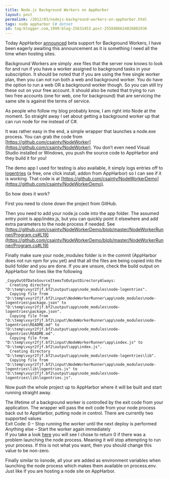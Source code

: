 ```yaml
---
title: Node.js Background Workers on AppHarbor
layout: post
permalink: /2012/03/nodejs-background-workers-on-appharbor.html
tags: node appharbor C# dotnet
id: tag:blogger.com,1999:blog-25631453.post-2558486624826802936
---
```



Today AppHarbor [announced](http://blog.appharbor.com/2012/03/08/background-workers-in-beta) beta support for Background Workers, I have been eagerly awaiting this announcement as it is something I need all the time when hosting sites.  
  
Background Workers are simply .exe files that the server now knows to look for and run if you have a worker assigned to background tasks in your subscription. It should be noted that if you are using the free single worker plan, then you can not run both a web and background worker. You do have the option to run a web OR a background worker though. So you can still try these out on your free account.   It should also be noted that trying to run two free accounts (one for web, one for background) that are servicing the same site is against the terms of service.  
  
As people who follow my blog probably know, I am right into Node at the moment. So straight away I set about getting a background worker up that can run node for me instead of C#.  
  
It was rather easy in the end, a simple wrapper that launches a node.exe process. You can grab the code from [https://github.com/csainty/NodeWorker](https://github.com/csainty/NodeWorker).    You don’t even need Visual Studio installed or Windows, you push the source code to AppHarbor and they build it for you!  
  
The demo app I used for testing is also available, it simply logs entries off to [logentries](http://logentries.com/) (a free, one click install, addon from AppHarbor) so I can see if it is working. That code is at [https://github.com/csainty/NodeWorkerDemo](https://github.com/csainty/NodeWorkerDemo).  
  
So how does it work?  
  
First you need to clone down the project from GitHub.  
  
Then you need to add your node.js code into the app folder. The assumed entry point is app/index.js, but you can quickly point it elsewhere and add extra parameters to the node process if needed.   See [https://github.com/csainty/NodeWorkerDemo/blob/master/NodeWorkerRunner/Program.cs#L19](https://github.com/csainty/NodeWorkerDemo/blob/master/NodeWorkerRunner/Program.cs#L19)  
  
Finally make sure your node_modules folder is in the commit (AppHarbor does not run npm for you yet) and that all the files are being copied into the build folder and you are done.   If you are unsure, check the build output on AppHarbor for lines like the following  
  

```clike
_CopyOutOfDateSourceItemsToOutputDirectoryAlways:
  Creating directory "D:\temp\vxyr2fjf.bf2\output\app\node_modules\node-logentries".
  Copying file from "D:\temp\vxyr2fjf.bf2\input\NodeWorkerRunner\app\node_modules\node-logentries\package.json" to "D:\temp\vxyr2fjf.bf2\output\app\node_modules\node-logentries\package.json".
  Copying file from "D:\temp\vxyr2fjf.bf2\input\NodeWorkerRunner\app\node_modules\node-logentries\README.md" to "D:\temp\vxyr2fjf.bf2\output\app\node_modules\node-logentries\README.md".
  Copying file from "D:\temp\vxyr2fjf.bf2\input\NodeWorkerRunner\app\index.js" to "D:\temp\vxyr2fjf.bf2\output\app\index.js".
  Creating directory "D:\temp\vxyr2fjf.bf2\output\app\node_modules\node-logentries\lib".
  Copying file from "D:\temp\vxyr2fjf.bf2\input\NodeWorkerRunner\app\node_modules\node-logentries\lib\logentries.js" to "D:\temp\vxyr2fjf.bf2\output\app\node_modules\node-logentries\lib\logentries.js".
```  
  
  
Now push the whole project up to AppHarbor where it will be built and start running straight away.  
  
The lifetime of a background worker is controlled by the exit code from your application. The wrapper will pass the exit code from your node process back out to AppHarbor, putting node in control. There are currently two supported values  
     Exit Code: 0 – Stop running the worker until the next deploy is performed    Anything else – Start the worker again immediately   
If you take a look [here](https://github.com/csainty/NodeWorkerDemo/blob/master/NodeWorkerRunner/Program.cs#L40) you will see I chose to return 0 if there was a problem launching the node process. Meaning it will stop attempting to run your process. If this is not what you want, then you should change this value to be non-zero.  
  
Finally similar to iisnode, all your <appSettings /> are added as environment variables when launching the node process which makes them available on process.env. Just like if you are hosting a node site on AppHarbor.  
  